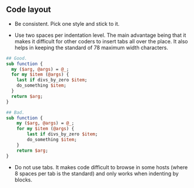 ## Code layout

* Be consistent. Pick one style and stick to it.

* Use two spaces per indentation level. The main advantage being that it makes
  it difficult for other coders to insert tabs all over the place. It also
  helps in keeping the standard of 78 maximum width characters.

```perl
## Good.
sub function {
  my ($arg, @args) = @_;
  for my $item (@args) {
    last if divs_by_zero $item;
    do_something $item;
  }
  return $arg;
}

## Bad.
sub function {
    my ($arg, @args) = @_;
    for my $item (@args) {
        last if divs_by_zero $item;
        do_something $item;
    }
    return $arg;
}
```

* Do not use tabs. It makes code difficult to browse in some hosts (where 8
  spaces per tab is the standard) and only works when indenting by blocks.

